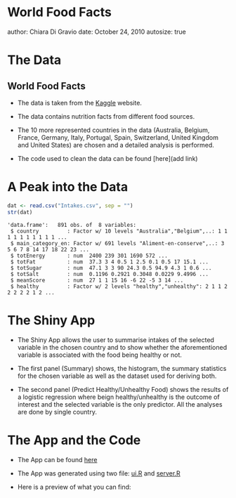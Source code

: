 World Food Facts
========================================================
author: Chiara Di Gravio
date: October 24, 2010
autosize: true


The Data
========================================================

## World Food Facts

- The data is taken from the [Kaggle](https://www.kaggle.com/datasets) website.

- The data contains nutrition facts from different food sources.

- The 10 more represented countries in the data (Australia, Belgium, France, Germany, Italy, Portugal, Spain, Switzerland, United Kingdom and United States) are chosen and a detailed analysis is performed. 

- The code used to clean the data can be found [here](add link)


A Peak into the Data
========================================================


```r
dat <- read.csv("Intakes.csv", sep = "")
str(dat)
```

```
'data.frame':	891 obs. of  8 variables:
 $ country         : Factor w/ 10 levels "Australia","Belgium",..: 1 1 1 1 1 1 1 1 1 1 ...
 $ main_category_en: Factor w/ 691 levels "Aliment-en-conserve",..: 3 5 6 7 8 14 17 18 22 23 ...
 $ totEnergy       : num  2400 239 301 1690 572 ...
 $ totFat          : num  37.3 3 4 0.5 1 2.5 0.1 0.5 17 15.1 ...
 $ totSugar        : num  47.1 3 3 90 24.3 0.5 94.9 4.3 1 0.6 ...
 $ totSalt         : num  0.1196 0.2921 0.3048 0.0229 9.4996 ...
 $ meanScore       : num  27 1 1 15 16 -6 22 -5 3 14 ...
 $ healthy         : Factor w/ 2 levels "healthy","unhealthy": 2 1 1 2 2 2 2 2 1 2 ...
```


The Shiny App
========================================================

- The Shiny App allows the user to summarise intakes of the selected variable in the chosen country and to show whether the aforementioned variable is associated with the food being healthy or not. 

- The first panel (Summary) shows, the histogram, the summary statistics for the chosen variable as well as the dataset used for deriving both. 

- The second panel (Predict Healthy/Unhealthy Food) shows the results of a logistic regression where beign healthy/unhealthy is the outcome of interest and the selected variable is the only predictor. All the analyses are done by single country.

The App and the Code
========================================================

- The App can be found [here]()

- The App was generated using two file: [ui.R]() and [server.R]()

- Here is a preview of what you can find:
